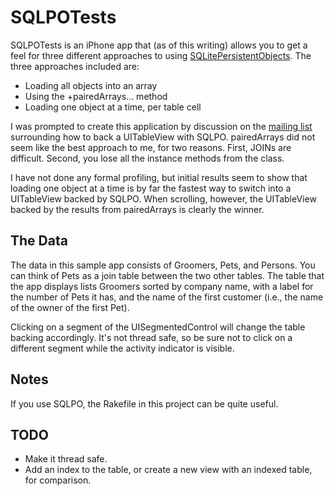 # SQLPOTests #

SQLPOTests is an iPhone app that (as of this writing) allows you to get a feel for three different approaches to using [SQLitePersistentObjects](http://code.google.com/p/sqlitepersistentobjects/).  The three approaches included are:

* Loading all objects into an array
* Using the +pairedArrays... method
* Loading one object at a time, per table cell

I was prompted to create this application by discussion on the [mailing list](http://groups.google.com/group/sqlitepersistentobjects-user) surrounding how to back a UITableView with SQLPO.  pairedArrays did not seem like the best approach to me, for two reasons.  First, JOINs are difficult.  Second, you lose all the instance methods from the class.

I have not done any formal profiling, but initial results seem to show that loading one object at a time is by far the fastest way to switch into a UITableView backed by SQLPO.  When scrolling, however, the UITableView backed by the results from pairedArrays is clearly the winner.

## The Data ##

The data in this sample app consists of Groomers, Pets, and Persons.  You can think of Pets as a join table between the two other tables.  The table that the app displays lists Groomers sorted by company name, with a label for the number of Pets it has, and the name of the first customer (i.e., the name of the owner of the first Pet).

Clicking on a segment of the UISegmentedControl will change the table backing accordingly.  It's not thread safe, so be sure not to click on a different segment while the activity indicator is visible.

## Notes ##

If you use SQLPO, the Rakefile in this project can be quite useful.

## TODO ##

* Make it thread safe.
* Add an index to the table, or create a new view with an indexed table, for comparison.